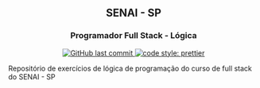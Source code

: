 <h2 align="center">
    SENAI - SP    
</h2>
<h3 align="center">
    Programador Full Stack  -  Lógica
</h3>

<p align="center">
    <a href="https://github.com/ortegavan/senai-versoes-colaboracoes/commits/main/README.md">
        <img alt="GitHub last commit" src="https://img.shields.io/github/last-commit/ortegavan/senai-versoes-colaboracoes?style=flat-square">
    </a>
    <a href="https://github.com/prettier">
        <img alt="code style: prettier" src="https://img.shields.io/badge/code_style-prettier-ff69b4.svg?style=flat-square">
    </a>
</p>

Repositório de exercícios de lógica de programação do curso de full stack do SENAI - SP